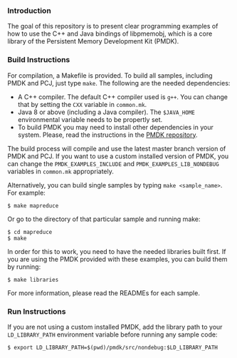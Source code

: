 ### Introduction

The goal of this repository is to present clear programming examples of how to
use the C++ and Java bindings of libpmemobj, which is a core library of the
Persistent Memory Development Kit (PMDK).

### Build Instructions

For compilation, a Makefile is provided.  To build all samples, including PMDK 
and PCJ, just type `make`. The following are the needed dependencies:

 - A C++ compiler. The default C++ compiler used is `g++`. You can change that
   by setting the `CXX` variable in `common.mk`.
 - Java 8 or above (including a Java compiler). The `$JAVA_HOME` environmental
   variable needs to be propertly set.
 - To build PMDK you may need to install other dependencies in your system.
   Please, read the instructions in the 
   [PMDK repository](https://github.com/pmem/pmdk).

The build process will compile and use the latest master branch version of
PMDK and PCJ. If you want to use a custom installed version of PMDK, you can 
change the `PMDK_EXAMPLES_INCLUDE` and `PMDK_EXAMPLES_LIB_NONDEBUG` variables 
in `common.mk` appropriately.

Alternatively, you can build single samples by typing `make <sample_name>`. For
example: 

	$ make mapreduce 

Or go to the directory of that particular sample and running make:

	$ cd mapreduce
	$ make

In order for this to work, you need to have the needed libraries built first.
If you are using the PMDK provided with these examples, you can build them
by running:

	$ make libraries

For more information, please read the READMEs for each sample.

### Run Instructions

If you are not using a custom installed PMDK, add the library path to your 
`LD_LIBRARY_PATH` environment variable before running any sample code:

	$ export LD_LIBRARY_PATH=$(pwd)/pmdk/src/nondebug:$LD_LIBRARY_PATH

